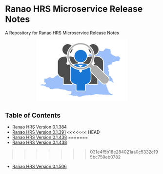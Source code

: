 # Ranao HRS Microservice Release Notes

A Repository for Ranao HRS Microservice Release Notes

<p align="center">
  <img src="assets/ranao-hrs.svg" width="300px"/>
</p>

## Table of Contents
- [Ranao HRS Version 0.1.384](microservices/ranao-hrs-v-0-1-438.md)
- [Ranao HRS Version 0.1.391](microservices/ranao-hrs-v-0-1-391.md)
<<<<<<< HEAD
- [Ranao HRS Version 0.1.438](microservices/ranao-hrs-v-0-1-384.md)
=======
- [Ranao HRS Version 0.1.438](microservices/ranao-hrs-v-0-1-438.md)
>>>>>>> 031e4f5b18e284021aa0c5332c195bc759eb0782
- [Ranao HRS Version 0.1.506](microservices/ranao-hrs-v-0-1-506.md)